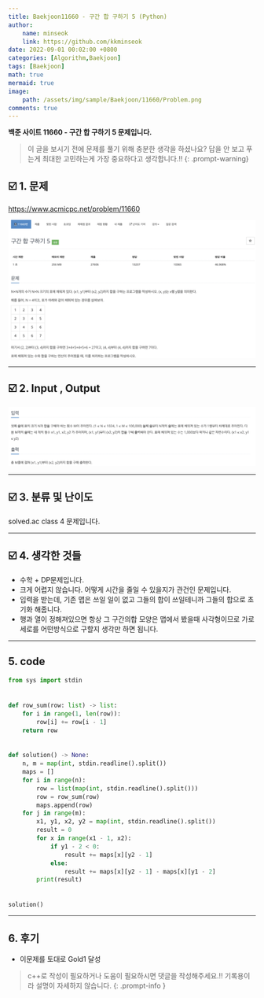 ```yaml
---
title: Baekjoon11660 - 구간 합 구하기 5 (Python)
author: 
    name: minseok
    link: https://github.com/kkminseok
date: 2022-09-01 00:02:00 +0800
categories: [Algorithm,Baekjoon]
tags: [Baekjoon]
math: true
mermaid: true
image: 
    path: /assets/img/sample/Baekjoon/11660/Problem.png
comments: true
---
```


**백준 사이트 11660 - 구간 합 구하기 5 문제입니다.**

> 이 글을 보시기 전에 문제를 풀기 위해 충분한 생각을 하셨나요? 답을 안 보고 푸는게 최대한 고민하는게 가장 중요하다고 생각합니다.!!
{: .prompt-warning}

## ☑️ 1. 문제
<https://www.acmicpc.net/problem/11660>


![](/assets/img/sample/Baekjoon/11660/Problem.png)

-----  

## ☑️ 2. Input , Output
![](/assets/img/sample/Baekjoon/11660/input.png)


-----  

## ☑️ 3. 분류 및 난이도

solved.ac class 4 문제입니다.

-----  

## ☑️ 4. 생각한 것들

- 수학 + DP문제입니다.
- 크게 어렵지 않습니다. 어떻게 시간을 줄일 수 있을지가 관건인 문제입니다.
- 입력을 받는데, 기존 맵은 쓰일 일이 없고 그들의 합이 쓰일테니까 그들의 합으로 초기화 해줍니다.
- 행과 열이 정해져있으면 항상 그 구간의합 모양은 맵에서 봤을때 사각형이므로 가로 세로를 어떤방식으로 구할지 생각만 하면 됩니다.

-----  

## 5. code

```python
from sys import stdin


def row_sum(row: list) -> list:
    for i in range(1, len(row)):
        row[i] += row[i - 1]
    return row


def solution() -> None:
    n, m = map(int, stdin.readline().split())
    maps = []
    for i in range(n):
        row = list(map(int, stdin.readline().split()))
        row = row_sum(row)
        maps.append(row)
    for j in range(m):
        x1, y1, x2, y2 = map(int, stdin.readline().split())
        result = 0
        for x in range(x1 - 1, x2):
            if y1 - 2 < 0:
                result += maps[x][y2 - 1]
            else:
                result += maps[x][y2 - 1] - maps[x][y1 - 2]
        print(result)


solution()

```

-----

## 6. 후기

- 이문제를 토대로 Gold1 달성


> c++로 작성이 필요하거나 도움이 필요하시면 댓글을 작성해주세요.!! 기록용이라 설명이 자세하지 않습니다.
{: .prompt-info }